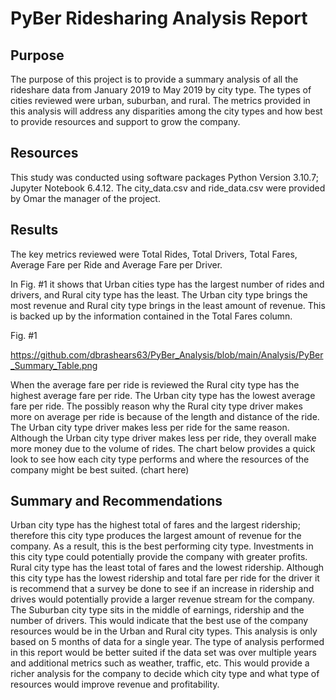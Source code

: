 #  PyBer Ridesharing Analysis Report

## Purpose
The purpose of this project is to provide a summary analysis of all the rideshare data from January 2019 to May 2019 by city type. The types of cities reviewed were urban, suburban, and rural. The metrics provided in this analysis will address any disparities among the city types and how best to provide resources and support to grow the company. 

## Resources
This study was conducted using software packages Python Version 3.10.7; Jupyter Notebook 6.4.12. The city_data.csv and ride_data.csv were provided by Omar the manager of the project.  
  
## Results
The key metrics reviewed were Total Rides, Total Drivers, Total Fares, Average Fare per Ride and Average Fare per Driver.

In Fig. #1 it shows that Urban cities type has the largest number of rides and drivers, and Rural city type has the least. The Urban city type brings the most revenue and Rural city type brings in the least amount of revenue. This is backed up by the information contained in the Total Fares column. 

Fig. #1

https://github.com/dbrashears63/PyBer_Analysis/blob/main/Analysis/PyBer_Summary_Table.png



When the average fare per ride is reviewed the Rural city type has the highest average fare per ride. The Urban city type has the lowest average fare per ride. The possibly reason why the Rural city type driver makes more on average per ride is because of the length and distance of the ride. The Urban city type driver makes less per ride for the same reason. Although the Urban city type driver makes less per ride, they overall make more money due to the volume of rides. 
The chart below provides a quick look to see how each city type performs and where the resources of the company might be best suited. 
(chart here)


## Summary and Recommendations
Urban city type has the highest total of fares and the largest ridership; therefore this city type produces the largest amount of revenue for the company. As a result, this is the best performing city type. Investments in this city type could potentially provide the company with greater profits.
Rural city type has the least total of fares and the lowest ridership. Although this city type has the lowest ridership and total fare per ride for the driver it is recommend that a survey be done to see if an increase in ridership and drives would potentially provide a larger revenue stream for the company.
The Suburban city type sits in the middle of earnings, ridership and the number of drivers. This would indicate that the best use of the company resources would be in the Urban and Rural city types. 
This analysis is only based on 5 months of data for a single year. The type of analysis performed in this report would be better suited if the data set was over multiple years and additional metrics such as weather, traffic, etc. This would provide a richer analysis for the company to decide which city type and what type of resources would improve revenue and profitability. 
